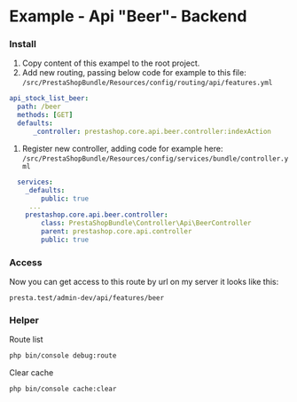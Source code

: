 # Example - Api "Beer"- Backend

### Install
1. Copy content of this exampel to the root project.
1. Add new routing, passing below code for example to this file:\
  ``/src/PrestaShopBundle/Resources/config/routing/api/features.yml``
  ```yml
  api_stock_list_beer:
    path: /beer
    methods: [GET]
    defaults:
        _controller: prestashop.core.api.beer.controller:indexAction

  ```
1. Register new controller, adding code for example here:\
  ```/src/PrestaShopBundle/Resources/config/services/bundle/controller.yml```
  ```yml
    services:
      _defaults:
          public: true
       ...
      prestashop.core.api.beer.controller:
          class: PrestaShopBundle\Controller\Api\BeerController
          parent: prestashop.core.api.controller
          public: true
  ```

### Access
Now you can get access to this route by url on my server it looks like this:

``presta.test/admin-dev/api/features/beer``

### Helper
Route list
  ```bash
  php bin/console debug:route
  ```
Clear cache
  ```bash
  php bin/console cache:clear
  ```
